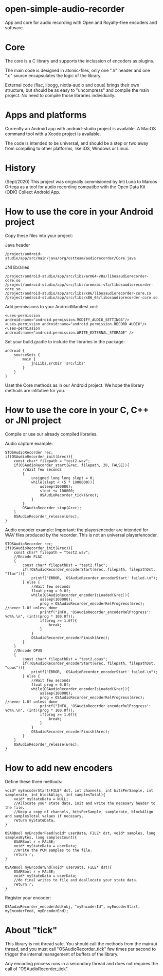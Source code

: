 # open-simple-audio-recorder
App and core for audio recording with Open and Royalty-free encoders and software.

# Core
The core is a C library and supports the inclussion of encoders as plugins.

The main code is designed in atomic-files, only one ".h" header and one ".c" source encapsulates the logic of the library.

External code (flac, libogg, nixtla-audio and opus) brings their own structure, but should be as easy to "uncompress" and compile the main project. No need to compile those libraries individually.

# Apps and platforms
Currently an Android app with android-studio project is available. A MacOS command tool with a Xcode project is available.

The code is intended to be universal, and should be a step or two away from compiling to other platforms, like iOS, Windows or Linux.

# History
(Sept/2020) This project was originally commisioned by Inti Luna to Marcos Ortega as a tool for audio recording compatibe with the Open Data Kit (ODK) Collect Android App.

# How to use the core in your Android project
Copy these files into your project:

Java header
```
/project/android-studio/app/src/main/java/org/ostteam/audiorecorder/Core.java
```


JNI libraries
```
/project/android-studio/app/src/libs/arm64-v8a/libosaudiorecorder-core.so
/project/android-studio/app/src/libs/armeabi-v7a/libosaudiorecorder-core.so
/project/android-studio/app/src/libs/x86/libosaudiorecorder-core.so
/project/android-studio/app/src/libs/x86_64/libosaudiorecorder-core.so
```


Add permissions to your AndroidManifest.xml:

```
<uses-permission android:name="android.permission.MODIFY_AUDIO_SETTINGS"/>
<uses-permission android:name="android.permission.RECORD_AUDIO"/>
<uses-permission android:name="android.permission.WRITE_EXTERNAL_STORAGE" />
```


Set your build.gradle to include the libraries in the package:

```
android {
    sourceSets {
        main {
            jniLibs.srcDir 'src/libs'
        }
    }
}
```


Uset the Core methods as in our Android project. We hope the library methods are intitutive for you.

# How to use the core in your C, C++ or JNI project

Compile or use our already compiled libraries.

Audio capture example:

```
STOSAudioRecorder rec;
if(OSAudioRecorder_init(&rec)){
	const char* filepath = "test2.wav";
	if(OSAudioRecorder_start(&rec, filepath, 30, FALSE)){
		//Wait few seconds
		{
			unsigned long long slept = 0;
			while(slept < (5 * 1000000)){
				usleep(100000);
				slept += 100000; 
				OSAudioRecorder_tick(&rec);
			}
		}
		OSAudioRecorder_stop(&rec);
	}
	OSAudioRecorder_release(&rec);
}
```


Audio encoder example:
Important: the player/encoder are intended for WAV files produced by the recorder. This is not an universal player/encoder.

```
STOSAudioRecorder rec;
if(OSAudioRecorder_init(&rec)){
	const char* filepath = "test2.wav";
	//Encode FLAC
	{
		const char* filepathDst = "test2.flac";
		if(!OSAudioRecorder_encoderStart(&rec, filepath, filepathDst, "flac")){
			printf("ERROR, 'OSAudioRecorder_encoderStart' failed.\n");
		} else {
			//Wait few seconds
			float prog = 0.0f;
			while(OSAudioRecorder_encoderIsLoaded(&rec)){
				usleep(100000);
				prog = OSAudioRecorder_encoderRelProgress(&rec); //never 1.0f unless done
				printf("INFO, 'OSAudioRecorder_encoderRelProgress': %d%%.\n", (int)(prog * 100.0f));
				if(prog >= 1.0f){
					break;
				}
			}
			OSAudioRecorder_encoderFinish(&rec);
		}
	}
	//Encode OPUS
	{
		const char* filepathDst = "test2.opus";
		if(!OSAudioRecorder_encoderStart(&rec, filepath, filepathDst, "opus")){
			printf("ERROR, 'OSAudioRecorder_encoderStart' failed.\n");
		} else {
			//Wait few seconds
			float prog = 0.0f;
			while(OSAudioRecorder_encoderIsLoaded(&rec)){
				usleep(100000);
				prog = OSAudioRecorder_encoderRelProgress(&rec); //never 1.0f unless done
				printf("INFO, 'OSAudioRecorder_encoderRelProgress': %d%%.\n", (int)(prog * 100.0f));
				if(prog >= 1.0f){
					break;
				}
			}
			OSAudioRecorder_encoderFinish(&rec);
		}
	}
	OSAudioRecorder_release(&rec);
}
```


# How to add new encoders

Define these three methods:

```
void* myEncoderStart(FILE* dst, int channels, int bitsPerSample, int samplerate, int blockAlign, int samplesTotal){
	void* myStateData = NULL;
	//Allocate your state data, init and write the necesary header to the file.
	//Keep a copy of channels, bitsPerSample, samplerate, blockAlign and samplesTotal values if necesary.
	return myStateData;
}

OSARBool myEncoderFeed(void* userData, FILE* dst, void* samples, long samplesBytes, long samplesCount){
	OSARBool r = FALSE;
	void* myStateData = userData;
	//Write the PCM samples to the file.
	return r;
}

OSARBool myEncoderEnd(void* userData, FILE* dst){
	OSARBool r = FALSE;
	void* myStateData = userData;
	//do final writes to file and deallocate your state data.
	return r;
}
```

Register your encoder:

```
OSAudioRecorder_encoderAdd(obj, "myEncoderId", myEncoderStart, myEncoderFeed, myEncoderEnd);
```


# About "tick"

This library is not thread safe. You should call the methods from the main/ui thread, and you must call "OSAudioRecorder_tick" few times per second to trigger the internal management of buffers of the library.

Any encoding process runs in a secondary thread and does not requires the call of "OSAudioRecorder_tick".

